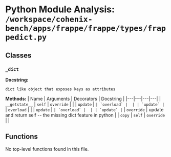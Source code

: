 # Python Module Analysis: `/workspace/cohenix-bench/apps/frappe/frappe/types/frappedict.py`

## Classes

### `_dict`


**Docstring:**
```
dict like object that exposes keys as attributes
```

**Methods:**
| Name | Arguments | Decorators | Docstring |
|---|---|---|---|
| `__getstate__` | `self` | `override` |  |
| `update` | `` | `overload` |  |
| `update` | `` | `overload` |  |
| `update` | `` | `overload` |  |
| `update` | `` | `override` | update and return self -- the missing dict feature in python |
| `copy` | `self` | `override` |  |





## Functions

No top-level functions found in this file.
